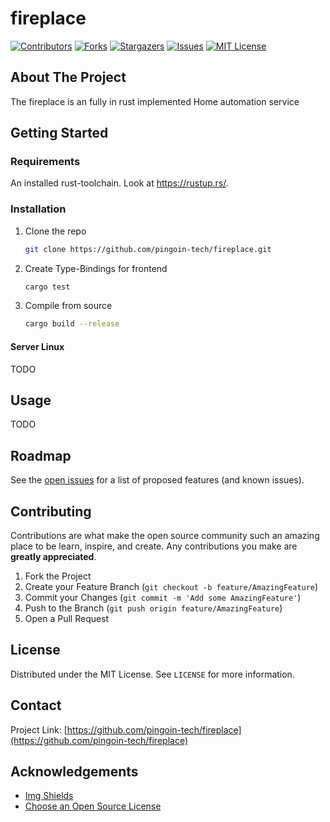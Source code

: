 <!-- @format -->

# fireplace

<!-- PROJECT SHIELDS -->

[![Contributors][contributors-shield]][contributors-url]
[![Forks][forks-shield]][forks-url]
[![Stargazers][stars-shield]][stars-url]
[![Issues][issues-shield]][issues-url]
[![MIT License][license-shield]][license-url]

<!-- ABOUT THE PROJECT -->

## About The Project

The fireplace is an fully in rust implemented Home automation service

<!-- GETTING STARTED -->

## Getting Started

### Requirements

An installed rust-toolchain. Look at <https://rustup.rs/>.

### Installation

1. Clone the repo

   ```sh
   git clone https://github.com/pingoin-tech/fireplace.git
   ```
2. Create Type-Bindings for frontend

    ``` sh
    cargo test
    ```

3. Compile from source

    ```sh
    cargo build --release
    ```

#### Server Linux

TODO

<!-- USAGE EXAMPLES -->

## Usage

TODO

<!-- ROADMAP -->

## Roadmap

See the [open issues](https://github.com/pingoin-tech/fireplace/issues) for a list of proposed features (and known issues).

<!-- CONTRIBUTING -->

## Contributing

Contributions are what make the open source community such an amazing place to be learn, inspire, and create. Any contributions you make are **greatly appreciated**.

1. Fork the Project
2. Create your Feature Branch (`git checkout -b feature/AmazingFeature`)
3. Commit your Changes (`git commit -m 'Add some AmazingFeature'`)
4. Push to the Branch (`git push origin feature/AmazingFeature`)
5. Open a Pull Request

<!-- LICENSE -->

## License

Distributed under the MIT License. See `LICENSE` for more information.

<!-- CONTACT -->

## Contact

Project Link: [https://github.com/pingoin-tech/fireplace](https://github.com/pingoin-tech/fireplace)

<!-- ACKNOWLEDGEMENTS -->

## Acknowledgements

- [Img Shields](https://shields.io)
- [Choose an Open Source License](https://choosealicense.com)

<!-- MARKDOWN LINKS & IMAGES -->
<!-- https://www.markdownguide.org/basic-syntax/#reference-style-links -->

[contributors-shield]: https://img.shields.io/github/contributors/pingoin-tech/fireplace.svg?style=for-the-badge
[contributors-url]: https://github.com/pingoin-tech/fireplace/graphs/contributors
[forks-shield]: https://img.shields.io/github/forks/pingoin-tech/fireplace.svg?style=for-the-badge
[forks-url]: https://github.com/pingoin-tech/fireplace/network/members
[stars-shield]: https://img.shields.io/github/stars/pingoin-tech/fireplace.svg?style=for-the-badge
[stars-url]: https://github.com/pingoin-tech/fireplace/stargazers
[issues-shield]: https://img.shields.io/github/issues/pingoin-tech/fireplace.svg?style=for-the-badge
[issues-url]: https://github.com/pingoin-tech/fireplace/issues
[license-shield]: https://img.shields.io/github/license/pingoin-tech/fireplace?style=for-the-badge
[license-url]: https://github.com/pingoin-tech/fireplace/blob/master/LICENSE.txt
